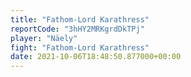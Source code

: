 ```yaml
---
title: "Fathom-Lord Karathress"
reportCode: "3hHY2MRKgrdDkTPj"
player: "Näely"
fight: "Fathom-Lord Karathress"
date: 2021-10-06T18:48:50.877000+00:00
---
```


